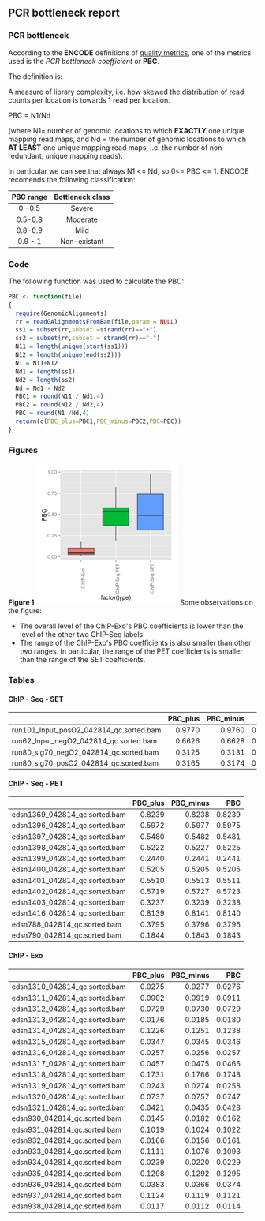 
## PCR bottleneck report

### PCR bottleneck



According to the **ENCODE** definitions of [quality metrics](http://encodeproject.org/ENCODE/qualityMetrics.html#definitions), one of the metrics used is the *PCR bottleneck coefficient* or **PBC**.

The definition is:

A measure of library complexity, i.e. how skewed the distribution of read counts per location is towards 1 read per location.

PBC = N1/Nd

(where N1= number of genomic locations to which **EXACTLY** one unique mapping read maps, and Nd = the number of genomic locations to which **AT LEAST** one unique mapping read maps, i.e. the number of non-redundant, unique mapping reads).

In particular we can see that always N1 <= Nd, so 0<= PBC <= 1. ENCODE recomends the following classification:

| PBC range | Bottleneck class |
| :---:     | :---: |
|0 -0.5  | Severe |
| 0.5-0.8 | Moderate|
|0.8-0.9 | Mild |
|0.9 - 1| Non-existant|


### Code

The following function was used to calculate the PBC:


```r
PBC <- function(file)
{
  require(GenomicAlignments)
  rr = readGAlignmentsFromBam(file,param = NULL)
  ss1 = subset(rr,subset =strand(rr)=="+")
  ss2 = subset(rr,subset = strand(rr)=="-")
  N11 = length(unique(start(ss1)))
  N12 = length(unique(end(ss2)))
  N1 = N11+N12
  Nd1 = length(ss1)
  Nd2 = length(ss2)
  Nd = Nd1 + Nd2
  PBC1 = round(N11 / Nd1,4)
  PBC2 = round(N12 / Nd2,4)
  PBC = round(N1 /Nd,4)
  return(c(PBC_plus=PBC1,PBC_minus=PBC2,PBC=PBC))  
}
```


### Figures

**Figure 1**
![plot of chunk overall_boxplot](figure/overall_boxplot.png) 
Some observations on the figure:
- The overall level of the ChIP-Exo's PBC coefficients is lower than the level of the other two ChIP-Seq labels
- The range of the ChIP-Exo's PBC coefficients is also smaller than other two ranges. In particular, the range of the PET coefficients is smaller than the range of the SET coefficients.


### Tables

#### ChIP - Seq - SET

|                                        | PBC_plus| PBC_minus|    PBC|
|:---------------------------------------|--------:|---------:|------:|
|run101_Input_posO2_042814_qc.sorted.bam |   0.9770|    0.9760| 0.9765|
|run62_Input_negO2_042814_qc.sorted.bam  |   0.6626|    0.6628| 0.6627|
|run80_sig70_negO2_042814_qc.sorted.bam  |   0.3125|    0.3131| 0.3128|
|run80_sig70_posO2_042814_qc.sorted.bam  |   0.3165|    0.3174| 0.3169|

#### ChIP - Seq - PET

|                              | PBC_plus| PBC_minus|    PBC|
|:-----------------------------|--------:|---------:|------:|
|edsn1369_042814_qc.sorted.bam |   0.8239|    0.8238| 0.8239|
|edsn1396_042814_qc.sorted.bam |   0.5972|    0.5977| 0.5975|
|edsn1397_042814_qc.sorted.bam |   0.5480|    0.5482| 0.5481|
|edsn1398_042814_qc.sorted.bam |   0.5222|    0.5227| 0.5225|
|edsn1399_042814_qc.sorted.bam |   0.2440|    0.2441| 0.2441|
|edsn1400_042814_qc.sorted.bam |   0.5205|    0.5205| 0.5205|
|edsn1401_042814_qc.sorted.bam |   0.5510|    0.5513| 0.5511|
|edsn1402_042814_qc.sorted.bam |   0.5719|    0.5727| 0.5723|
|edsn1403_042814_qc.sorted.bam |   0.3237|    0.3239| 0.3238|
|edsn1416_042814_qc.sorted.bam |   0.8139|    0.8141| 0.8140|
|edsn788_042814_qc.sorted.bam  |   0.3795|    0.3796| 0.3796|
|edsn790_042814_qc.sorted.bam  |   0.1844|    0.1843| 0.1843|

#### ChIP - Exo

|                              | PBC_plus| PBC_minus|    PBC|
|:-----------------------------|--------:|---------:|------:|
|edsn1310_042814_qc.sorted.bam |   0.0275|    0.0277| 0.0276|
|edsn1311_042814_qc.sorted.bam |   0.0902|    0.0919| 0.0911|
|edsn1312_042814_qc.sorted.bam |   0.0729|    0.0730| 0.0729|
|edsn1313_042814_qc.sorted.bam |   0.0176|    0.0185| 0.0180|
|edsn1314_042814_qc.sorted.bam |   0.1226|    0.1251| 0.1238|
|edsn1315_042814_qc.sorted.bam |   0.0347|    0.0345| 0.0346|
|edsn1316_042814_qc.sorted.bam |   0.0257|    0.0256| 0.0257|
|edsn1317_042814_qc.sorted.bam |   0.0457|    0.0475| 0.0466|
|edsn1318_042814_qc.sorted.bam |   0.1731|    0.1766| 0.1748|
|edsn1319_042814_qc.sorted.bam |   0.0243|    0.0274| 0.0258|
|edsn1320_042814_qc.sorted.bam |   0.0737|    0.0757| 0.0747|
|edsn1321_042814_qc.sorted.bam |   0.0421|    0.0435| 0.0428|
|edsn930_042814_qc.sorted.bam  |   0.0145|    0.0182| 0.0162|
|edsn931_042814_qc.sorted.bam  |   0.1019|    0.1024| 0.1022|
|edsn932_042814_qc.sorted.bam  |   0.0166|    0.0156| 0.0161|
|edsn933_042814_qc.sorted.bam  |   0.1111|    0.1076| 0.1093|
|edsn934_042814_qc.sorted.bam  |   0.0239|    0.0220| 0.0229|
|edsn935_042814_qc.sorted.bam  |   0.1298|    0.1292| 0.1295|
|edsn936_042814_qc.sorted.bam  |   0.0383|    0.0366| 0.0374|
|edsn937_042814_qc.sorted.bam  |   0.1124|    0.1119| 0.1121|
|edsn938_042814_qc.sorted.bam  |   0.0117|    0.0112| 0.0114|


